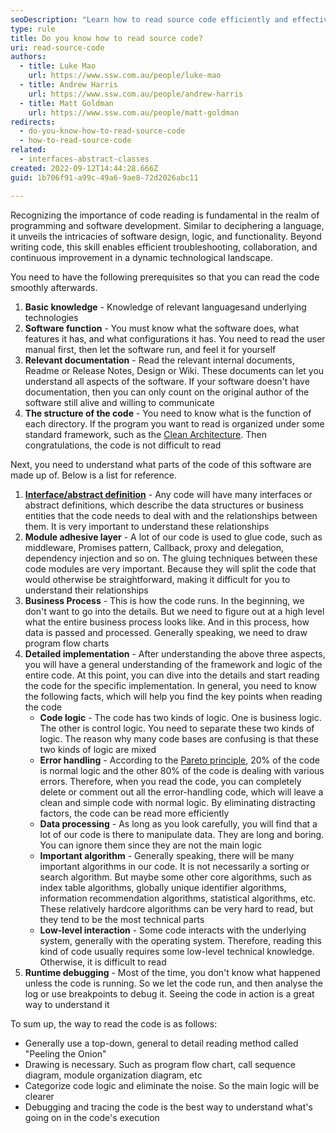 ```yaml
---
seoDescription: "Learn how to read source code efficiently and effectively with a top-down approach, understanding software structure, documentation, and coding conventions, while eliminating noise and focusing on main logic."
type: rule
title: Do you know how to read source code?
uri: read-source-code
authors:
  - title: Luke Mao
    url: https://www.ssw.com.au/people/luke-mao
  - title: Andrew Harris
    url: https://www.ssw.com.au/people/andrew-harris
  - title: Matt Goldman
    url: https://www.ssw.com.au/people/matt-goldman
redirects:
  - do-you-know-how-to-read-source-code
  - how-to-read-source-code
related:
  - interfaces-abstract-classes
created: 2022-09-12T14:44:28.666Z
guid: 1b706f91-a99c-49a6-9ae8-72d2026abc11

---
```


Recognizing the importance of code reading is fundamental in the realm of programming and software development. Similar to deciphering a language, it unveils the intricacies of software design, logic, and functionality. Beyond writing code, this skill enables efficient troubleshooting, collaboration, and continuous improvement in a dynamic technological landscape.

You need to have the following prerequisites so that you can read the code smoothly afterwards.

1. **Basic knowledge** - Knowledge of relevant languages ​​and underlying technologies
2. **Software function** - You must know what the software does, what features it has, and what configurations it has. You need to read the user manual first, then let the software run, and feel it for yourself
3. **Relevant documentation** - Read the relevant internal documents, Readme or Release Notes, Design or Wiki. These documents can let you understand all aspects of the software. If your software doesn't have documentation, then you can only count on the original author of the software still alive and willing to communicate
4. **The structure of the code** - You need to know what is the function of each directory. If the program you want to read is organized under some standard framework, such as the [Clean Architecture](https://github.com/jasontaylordev/CleanArchitecture). Then congratulations, the code is not difficult to read

Next, you need to understand what parts of the code of this software are made up of. Below is a list for reference.

1. **[Interface/abstract definition](/interfaces-abstract-classes)** - Any code will have many interfaces or abstract definitions, which describe the data structures or business entities that the code needs to deal with and the relationships between them. It is very important to understand these relationships
2. **Module adhesive layer** - A lot of our code is used to glue code, such as middleware, Promises pattern, Callback, proxy and delegation, dependency injection and so on. The gluing techniques between these code modules are very important. Because they will split the code that would otherwise be straightforward, making it difficult for you to understand their relationships
3. **Business Process** - This is how the code runs. In the beginning, we don't want to go into the details. But we need to figure out at a high level what the entire business process looks like. And in this process, how data is passed and processed. Generally speaking, we need to draw program flow charts
4. **Detailed implementation** - After understanding the above three aspects, you will have a general understanding of the framework and logic of the entire code. At this point, you can dive into the details and start reading the code for the specific implementation. In general, you need to know the following facts, which will help you find the key points when reading the code
    * **Code logic** - The code has two kinds of logic. One is business logic. The other is control logic. You need to separate these two kinds of logic. The reason why many code bases are confusing is that these two kinds of logic are mixed
    * **Error handling** - According to the [Pareto principle](https://en.wikipedia.org/wiki/Pareto_principle), 20% of the code is normal logic and the other 80% of the code is dealing with various errors. Therefore, when you read the code, you can completely delete or comment out all the error-handling code, which will leave a clean and simple code with normal logic. By eliminating distracting factors, the code can be read more efficiently
    * **Data processing** - As long as you look carefully, you will find that a lot of our code is there to manipulate data. They are long and boring. You can ignore them since they are not the main logic
    * **Important algorithm** - Generally speaking, there will be many important algorithms in our code. It is not necessarily a sorting or search algorithm. But maybe some other core algorithms, such as index table algorithms, globally unique identifier algorithms, information recommendation algorithms, statistical algorithms, etc. These relatively hardcore algorithms can be very hard to read, but they tend to be the most technical parts
    * **Low-level interaction** - Some code interacts with the underlying system, generally with the operating system. Therefore, reading this kind of code usually requires some low-level technical knowledge. Otherwise, it is difficult to read
5. **Runtime debugging** - Most of the time, you don't know what happened unless the code is running. So we let the code run, and then analyse the log or use breakpoints to debug it. Seeing the code in action is a great way to understand it

To sum up, the way to read the code is as follows:

* Generally use a top-down, general to detail reading method called "Peeling the Onion"
* Drawing is necessary. Such as program flow chart, call sequence diagram, module organization diagram, etc
* Categorize code logic and eliminate the noise. So the main logic will be clearer
* Debugging and tracing the code is the best way to understand what's going on in the code's execution
